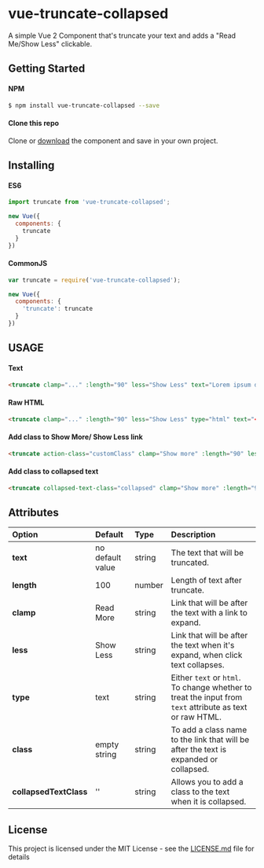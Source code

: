 # vue-truncate-collapsed

A simple Vue 2 Component that's truncate your text and adds a "Read Me/Show Less" clickable.

## Getting Started

#### NPM

```bash
$ npm install vue-truncate-collapsed --save
```

#### Clone this repo

Clone or [download](https://github.com/kavalcante/vue-truncate-collapsed/archive/master.zip) the component and save in your own project.

## Installing

#### ES6
```js
import truncate from 'vue-truncate-collapsed';

new Vue({
  components: {
    truncate
  }
})
```

#### CommonJS

```js
var truncate = require('vue-truncate-collapsed');

new Vue({
  components: {
    'truncate': truncate
  }
})
```

## USAGE

#### Text

```html
<truncate clamp="..." :length="90" less="Show Less" text="Lorem ipsum dolor sit amet, consectetur adipisicing elit. Quam modi consequuntur quis porro explicabo iusto repudiandae odio nobis, assumenda iure totam, eum expedita quae at nostrum excepturi corrupti unde et."></truncate>
```

#### Raw HTML

```html
<truncate clamp="..." :length="90" less="Show Less" type="html" text="<p>Lorem ipsum dolor sit amet, consectetur adipisicing elit.</p> <p> Quam modi consequuntur quis porro explicabo iusto repudiandae odio nobis, assumenda iure totam, eum expedita quae at nostrum excepturi corrupti unde et.</p>"></truncate>
```

#### Add class to Show More/ Show Less link

```html
<truncate action-class="customClass" clamp="Show more" :length="90" less="Show Less" type="html" text="<p>Lorem ipsum dolor sit amet, consectetur adipisicing elit.</p> <p> Quam modi consequuntur quis porro explicabo iusto repudiandae odio nobis, assumenda iure totam, eum expedita quae at nostrum excepturi corrupti unde et.</p>"></truncate>
```

#### Add class to collapsed text

```html
<truncate collapsed-text-class="collapsed" clamp="Show more" :length="90" less="Show Less" type="html" text="<p>Lorem ipsum dolor sit amet, consectetur adipisicing elit.</p> <p> Quam modi consequuntur quis porro explicabo iusto repudiandae odio nobis, assumenda iure totam, eum expedita quae at nostrum excepturi corrupti unde et.</p>"></truncate>
```

## Attributes


| Option        | Default       | Type   | Description  |
| :------------ | :------------ | :----- | :--------- |
| __text__     | no default value | string | The text that will be truncated. |
| __length__   | 100 | number | Length of text after truncate. |
| __clamp__    | Read More | string | Link that will be after the text with a link to expand. |
| __less__   | Show Less | string | Link that will be after the text when it's expand, when click text collapses. |
| __type__   | text | string | Either `text` or `html`. To change whether to treat the input from `text` attribute as text or raw HTML. |
| __class__   | empty string | string | To add a class name to the link that will be after the text is expanded or collapsed. |
| __collapsedTextClass__   | '' | string | Allows you to add a class to the text when it is collapsed. |

## License

This project is licensed under the MIT License - see the [LICENSE.md](LICENSE.md) file for details
